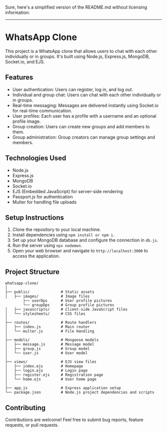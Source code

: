 Sure, here's a simplified version of the README.md without licensing information:

---

# WhatsApp Clone

This project is a WhatsApp clone that allows users to chat with each other individually or in groups. It's built using Node.js, Express.js, MongoDB, Socket.io, and EJS.

## Features

- User authentication: Users can register, log in, and log out.
- Individual and group chat: Users can chat with each other individually or in groups.
- Real-time messaging: Messages are delivered instantly using Socket.io for real-time communication.
- User profiles: Each user has a profile with a username and an optional profile image.
- Group creation: Users can create new groups and add members to them.
- Group administration: Group creators can manage group settings and members.

## Technologies Used

- Node.js
- Express.js
- MongoDB
- Socket.io
- EJS (Embedded JavaScript) for server-side rendering
- Passport.js for authentication
- Multer for handling file uploads

## Setup Instructions

1. Clone the repository to your local machine.
2. Install dependencies using `npm install or npm i`.
3. Set up your MongoDB database and configure the connection in `db.js`.
4. Run the server using `npx nodemon`.
5. Open your web browser and navigate to `http://localhost:3000` to access the application.

## Project Structure

```
whatsapp-clone/
│
├── public/              # Static assets
│   ├── images/          # Image files
        ├── userDps      # User profile pictures
        └── groupDps     # Group profile pictures    
│   ├── javascripts/     # Client-side JavaScript files
│   └── stylesheets/     # CSS files
│
├── routes/              # Route handlers
│   ├── index.js         # Main router
│   └── multer.js        # File Handling
│
├── models/              # Mongoose models
│   ├── message.js       # Message model
│   ├── group.js         # Group model
│   └── user.js          # User model
│
├── views/               # EJS view files
│   ├── index.ejs        # Homepage
│   ├── login.ejs        # Login page
│   ├── register.ejs     # Registration page
│   └── home.ejs         # User home page
│
├── app.js               # Express application setup
└── package.json         # Node.js project dependencies and scripts
```

## Contributing

Contributions are welcome! Feel free to submit bug reports, feature requests, or pull requests.